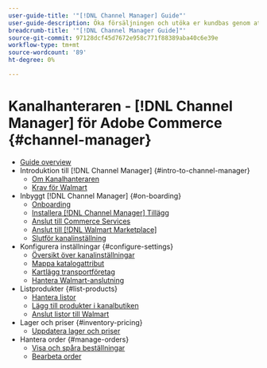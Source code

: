 ```yaml
---
user-guide-title: '"[!DNL Channel Manager] Guide"'
user-guide-description: Öka försäljningen och utöka er kundbas genom att integrera Adobe Commerce eller Magento Open Source med era [!DNL Walmart Marketplace]Seller Central] konto.
breadcrumb-title: '"[!DNL Channel Manager Guide]"'
source-git-commit: 97128dcf45d7672e958c771f88389aba40c6e39e
workflow-type: tm+mt
source-wordcount: '89'
ht-degree: 0%

---
```



# Kanalhanteraren - [!DNL Channel Manager] för Adobe Commerce {#channel-manager}

- [Guide overview](guide-overview.md)
- Introduktion till [!DNL Channel Manager] {#intro-to-channel-manager}
   - [Om Kanalhanteraren](overview.md)
   - [Krav för Walmart](walmart-requirements.md)
- Inbyggt [!DNL Channel Manager] {#on-boarding}
   - [Onboarding](onboard.md)
   - [Installera [!DNL Channel Manager] Tillägg](install.md)
   - [Anslut till Commerce Services](connect.md)
   - [Anslut till [!DNL Walmart Marketplace]](connect-marketplace.md)
   - [Slutför kanalinställning](complete-store-setup.md)
- Konfigurera inställningar {#configure-settings}
   - [Översikt över kanalinställningar](settings-overview.md)
   - [Mappa katalogattribut](map-catalog-attributes.md)
   - [Kartlägg transportföretag](map-shipping-carriers.md)
   - [Hantera Walmart-anslutning](manage-wmt-connection.md)
- Listprodukter {#list-products}
   - [Hantera listor](manage-listings.md)
   - [Lägg till produkter i kanalbutiken](add-products-to-channel-store.md)
   - [Anslut listor till Walmart](connect-listings-to-marketplace.md)
- Lager och priser {#inventory-pricing}
   - [Uppdatera lager och priser](inventory-and-price-updates.md)
- Hantera order {#manage-orders}
   - [Visa och spåra beställningar](manage-orders.md)
   - [Bearbeta order](process-orders.md)

